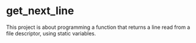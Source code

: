 # get_next_line

This project is about programming a function that returns a line read from a file descriptor, using static variables.

